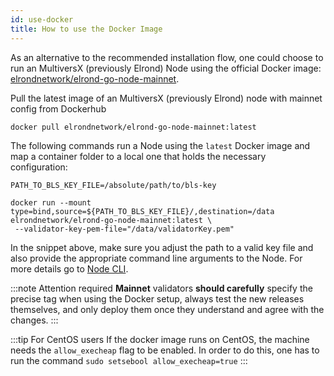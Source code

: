 ```yaml
---
id: use-docker
title: How to use the Docker Image
---
```


As an alternative to the recommended installation flow, one could choose to run an MultiversX (previously Elrond) Node using the official Docker image: [elrondnetwork/elrond-go-node-mainnet](https://hub.docker.com/r/elrondnetwork/elrond-go-node-mainnet).

Pull the latest image of an MultiversX (previously Elrond) node with mainnet config from Dockerhub

```
docker pull elrondnetwork/elrond-go-node-mainnet:latest
```

The following commands run a Node using the `latest` Docker image and map a container folder to a local one that holds the necessary configuration:

```
PATH_TO_BLS_KEY_FILE=/absolute/path/to/bls-key

docker run --mount type=bind,source=${PATH_TO_BLS_KEY_FILE}/,destination=/data elrondnetwork/elrond-go-node-mainnet:latest \
 --validator-key-pem-file="/data/validatorKey.pem"
```

In the snippet above, make sure you adjust the path to a valid key file and also provide the appropriate command line arguments to the Node. For more details go to [Node CLI](/validators/node-cli).

:::note Attention required
**Mainnet** validators **should carefully** specify the precise tag when using the Docker setup, always test the new releases themselves, and only deploy them once they understand and agree with the changes.
:::

:::tip For CentOS users
If the docker image runs on CentOS, the machine needs the `allow_execheap` flag to be enabled.
In order to do this, one has to run the command `sudo setsebool allow_execheap=true`
:::
